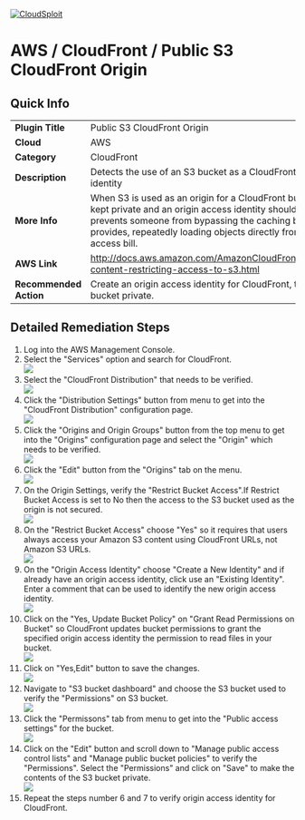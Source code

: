 [![CloudSploit](https://cloudsploit.com/img/logo-new-big-text-100.png "CloudSploit")](https://cloudsploit.com)

# AWS / CloudFront / Public S3 CloudFront Origin

## Quick Info

| | |
|-|-|
| **Plugin Title** | Public S3 CloudFront Origin |
| **Cloud** | AWS |
| **Category** | CloudFront |
| **Description** | Detects the use of an S3 bucket as a CloudFront origin without an origin access identity |
| **More Info** | When S3 is used as an origin for a CloudFront bucket, the contents should be kept private and an origin access identity should allow CloudFront access. This prevents someone from bypassing the caching benefits that CloudFront provides, repeatedly loading objects directly from S3, and amassing a large access bill. |
| **AWS Link** | http://docs.aws.amazon.com/AmazonCloudFront/latest/DeveloperGuide/private-content-restricting-access-to-s3.html |
| **Recommended Action** | Create an origin access identity for CloudFront, then make the contents of the S3 bucket private. |

## Detailed Remediation Steps
1. Log into the AWS Management Console.
2. Select the "Services" option and search for CloudFront. </br> <img src="/resources/aws/cloudfront/public-s3-cloudfront-origin/step2.png"/>
3. Select the "CloudFront Distribution" that needs to be verified.</br> <img src="/resources/aws/cloudfront/public-s3-cloudfront-origin/step3.png"/>
4. Click the "Distribution Settings" button from menu to get into the "CloudFront Distribution" configuration page. </br><img src="/resources/aws/cloudfront/public-s3-cloudfront-origin/step4.png"/>
5. Click the "Origins and Origin Groups" button from the top menu to get into the "Origins" configuration page and select the "Origin" which needs to be verified.</br><img src="/resources/aws/cloudfront/public-s3-cloudfront-origin/step5.png"/>
6. Click the "Edit" button from the "Origins" tab on the menu.</br><img src="/resources/aws/cloudfront/public-s3-cloudfront-origin/step6.png"/>
7. On the Origin Settings, verify the "Restrict Bucket Access".If Restrict Bucket Access is set to No then the access to the S3 bucket used as the origin is not secured.</br> <img src="/resources/aws/cloudfront/public-s3-cloudfront-origin/step7.png"/>
8. On the "Restrict Bucket Access" choose "Yes" so it requires that users always access your Amazon S3 content using CloudFront URLs, not Amazon S3 URLs.</br><img src="/resources/aws/cloudfront/public-s3-cloudfront-origin/step8.png"/>
9. On the "Origin Access Identity" choose "Create a New Identity" and if already have an origin access identity, click use an "Existing Identity". Enter a comment that can be used to identify the new origin access identity.</br><img src="/resources/aws/cloudfront/public-s3-cloudfront-origin/step9.png"/>
10. Click on the "Yes, Update Bucket Policy" on "Grant Read Permissions on Bucket" so CloudFront updates bucket permissions to grant the specified origin access identity the permission to read files in your bucket.</br><img src="/resources/aws/cloudfront/public-s3-cloudfront-origin/step10.png"/>
11. Click on "Yes,Edit" button to save the changes.</br><img src="/resources/aws/cloudfront/public-s3-cloudfront-origin/step11.png"/>
12. Navigate to "S3 bucket dashboard" and choose the S3 bucket used to verify the "Permissions" on S3 bucket.</br><img src="/resources/aws/cloudfront/public-s3-cloudfront-origin/step12.png"/>
13. Click the "Permissons" tab from menu to get into the "Public access settings" for the bucket.</br><img src="/resources/aws/cloudfront/public-s3-cloudfront-origin/step13.png"/>
14. Click on the "Edit" button and scroll down to "Manage public access control lists" and "Manage public bucket policies" to verify the "Permissions". Select the "Permissions" and click on "Save" to make the contents of the S3 bucket private.</br><img src="/resources/aws/cloudfront/public-s3-cloudfront-origin/step14.png"/>
15. Repeat the steps number 6 and 7 to verify origin access identity for CloudFront.</br>
